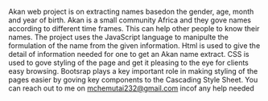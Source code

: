 Akan web project is on extracting
names basedon the gender, age, month
and year of birth. Akan is a small community 
Africa and they gove names according to
different time frames. This can help other
people to know their names.
The project uses the JavaScript language
to manipulte the formulation of the name
from the given information.
Html is used to give the detail of information
needed for one to get an Akan name extract.
CSS is used to gove styling of the page and get
it pleasing to the eye for clients easy browsing.
Bootsrap plays a key important role in making
styling of the pages easier by goving key components 
to the Cascading Style Sheet.
You can reach out to me on mchemutai232@gmail.com incof any help needed 
